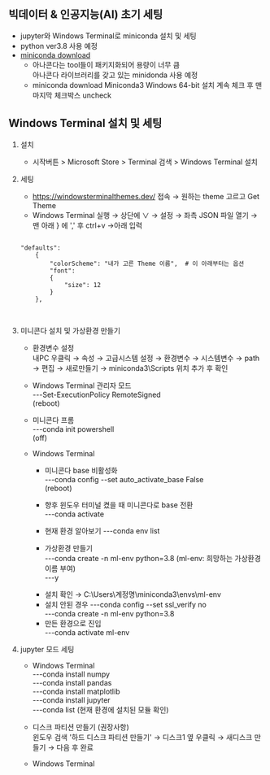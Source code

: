## 빅데이터 & 인공지능(AI) 초기 세팅
- jupyter와 Windows Terminal로 miniconda 설치 및 세팅
- python ver3.8 사용 예정
- [miniconda download](https://docs.conda.io/en/latest/miniconda.html)
  * 아나콘다는 tool들이 패키지화되어 용량이 너무 큼   
    아나콘다 라이브러리를 갖고 있는 minidonda 사용 예정
  * miniconda download
    Miniconda3 Windows 64-bit 설치
    계속 체크 후 맨 마지막 체크박스 uncheck
 
 
 ## Windows Terminal 설치 및 세팅
 1. 설치
    - 시작버튼 > Microsoft Store > Terminal 검색 > Windows Terminal 설치
  
 2. 세팅
    - https://windowsterminalthemes.dev/ 접속 → 원하는 theme 고르고 Get Theme
    - Windows Terminal 실행 → 상단에 ∨ → 설정 → 좌측 JSON 파일 열기 → 맨 아래 } 에 ',' 후 ctrl+v →아래 입력     
    <pre>
    <code>
    "defaults": 
        {
            "colorScheme": "내가 고른 Theme 이름",  # 이 아래부터는 옵션
            "font": 
            {
                "size": 12
            }
        },
     </code>
     </pre>
     
  3. 미니콘다 설치 및 가상환경 만들기   
     - 환경변수 설정   
      내PC 우클릭 → 속성 → 고급시스템 설정 → 환경변수 → 시스템변수 → path → 편집 → 새로만들기 →               miniconda3\Scripts 위치 추가 후 확인   
    
     - Windows Terminal 관리자 모드   
      ---Set-ExecutionPolicy RemoteSigned   
      (reboot)   
      
     - 미니콘다 프롬   
      ---conda init powershell   
      (off)   
      
      - Windows Terminal   
        * 미니콘다 base 비활성화   
        ---conda config --set auto_activate_base False   
        (reboot)   
       
        * 향후 윈도우 터미널 켰을 때 미니콘다로 base 전환   
        ---conda activate   
       
        * 현재 환경 알아보기
        ---conda env list   
       
        * 가상환경 만들기   
        ---conda create -n ml-env python=3.8 (ml-env: 희망하는 가상환경 이름 부여)   
        ---y   
        - 설치 확인 → C:\Users\계정명\miniconda3\envs\ml-env      
        - 설치 안된 경우 ---conda config --set ssl_verify no   
                       ---conda create -n ml-env python=3.8   
                     
        * 만든 환경으로 진입   
        ---conda activate ml-env   
        
   4. jupyter 모드 세팅   
      - Windows Terminal   
        ---conda install numpy   
        ---conda install pandas   
        ---conda install matplotlib   
        ---conda install jupyter   
        ---conda list (현재 환경에 설치된 모듈 확인)
       
      - 디스크 파티션 만들기 (권장사항)   
        윈도우 검색 '하드 디스크 파티션 만들기' → 디스크1 옆 우클릭 → 새디스크 만들기 → 다음 후 완료   
        
      - Windows Terminal   
